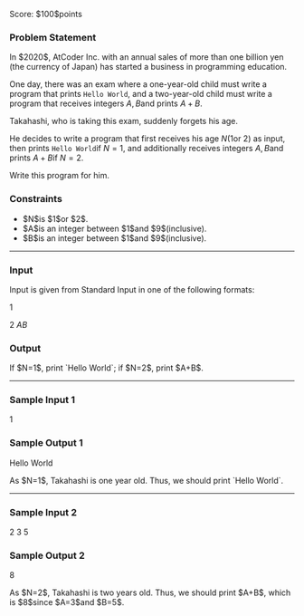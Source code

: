 
<div>

<span>

<span>

<p>
﻿Score: $100$points
</p>

<div>

<section>

### **Problem Statement**

<p>
In $2020$, AtCoder Inc. with an annual sales of more than one billion yen (the currency of Japan) has started a business in programming education.

One day, there was an exam where a one-year-old child must write a program that prints `Hello World`, and a two-year-old child must write a program that receives integers $A, B$and prints $A+B$.

Takahashi, who is taking this exam, suddenly forgets his age.

He decides to write a program that first receives his age $N$($1$or $2$) as input, then prints `Hello World`if $N=1$, and additionally receives integers $A, B$and prints $A+B$if $N=2$.

Write this program for him.  
</p>

</section>

</div>

<div>

<section>

### **Constraints**

<ul>

<li>
$N$is $1$or $2$.
</li>

<li>
$A$is an integer between $1$and $9$(inclusive).
</li>

<li>
$B$is an integer between $1$and $9$(inclusive).
</li>

</ul>

</section>

</div>

---

<div>

<div>

<section>

### **Input**

<p>
Input is given from Standard Input in one of the following formats:  
</p>

<div>

1

</div>

<div>

2
$A$$B$
</div>

</section>

</div>

<div>

<section>

### **Output**

<p>
If $N=1$, print `Hello World`; if $N=2$, print $A+B$.  
</p>

</section>

</div>

</div>

---

<div>

<section>

### **Sample Input 1**

<div>

1

</div>

</section>

</div>

<div>

<section>

### **Sample Output 1**

<div>

Hello World

</div>

<p>
As $N=1$, Takahashi is one year old. Thus, we should print `Hello World`.
</p>

</section>

</div>

---

<div>

<section>

### **Sample Input 2**

<div>

2
3
5

</div>

</section>

</div>

<div>

<section>

### **Sample Output 2**

<div>

8

</div>

<p>
As $N=2$, Takahashi is two years old. Thus, we should print $A+B$, which is $8$since $A=3$and $B=5$. 
</p>

</section>

</div>

</span>

</span>

</div>
